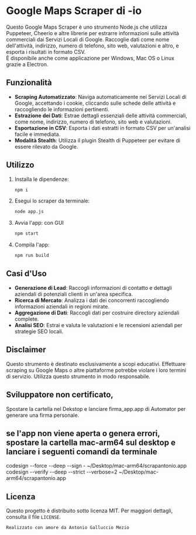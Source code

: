 # Google Maps Scraper di -io

Questo Google Maps Scraper è uno strumento Node.js che utilizza Puppeteer, Cheerio e altre librerie per estrarre informazioni sulle attività commerciali dai Servizi Locali di Google. Raccoglie dati come nome dell'attività, indirizzo, numero di telefono, sito web, valutazioni e altro, e esporta i risultati in formato CSV.  
È disponibile anche come applicazione per Windows, Mac OS o Linux grazie a Electron.

## Funzionalità

- **Scraping Automatizzato**: Naviga automaticamente nei Servizi Locali di Google, accettando i cookie, cliccando sulle schede delle attività e raccogliendo le informazioni pertinenti.
- **Estrazione dei Dati**: Estrae dettagli essenziali delle attività commerciali, come nome, indirizzo, numero di telefono, sito web e valutazioni.
- **Esportazione in CSV**: Esporta i dati estratti in formato CSV per un'analisi facile e immediata.
- **Modalità Stealth**: Utilizza il plugin Stealth di Puppeteer per evitare di essere rilevato da Google.

## Utilizzo

1. Installa le dipendenze:
    ```bash
    npm i
    ```

2. Esegui lo scraper da terminale:
    ```bash
    node app.js
    ```

3. Avvia l'app: con GUI
    ```bash
    npm start
    ```

4. Compila l'app:
    ```bash
    npm run build
    ```

## Casi d'Uso

- **Generazione di Lead**: Raccogli informazioni di contatto e dettagli aziendali di potenziali clienti in un'area specifica.
- **Ricerca di Mercato**: Analizza i dati dei concorrenti raccogliendo informazioni aziendali in regioni mirate.
- **Aggregazione di Dati**: Raccogli dati per costruire directory aziendali complete.
- **Analisi SEO**: Estrai e valuta le valutazioni e le recensioni aziendali per strategie SEO locali.

## Disclaimer

Questo strumento è destinato esclusivamente a scopi educativi. Effettuare scraping su Google Maps o altre piattaforme potrebbe violare i loro termini di servizio. Utilizza questo strumento in modo responsabile.

## Sviluppatore non certificato, 


Spostare la cartella nel Dekstop e lanciare firma_app.app di Automator per generare una firma personale.

## se l'app non viene aperta o genera errori, spostare la cartella mac-arm64 sul desktop e lanciare i seguenti comandi da terminale


codesign --force --deep --sign - ~/Desktop/mac-arm64/scrapantonio.app
codesign --verify --deep --strict --verbose=2 ~/Desktop/mac-arm64/scrapantonio.app


## Licenza

Questo progetto è distribuito sotto licenza MIT. Per maggiori dettagli, consulta il file `LICENSE`.

```bash
Realizzato con amore da Antonio Galluccio Mezio
```
